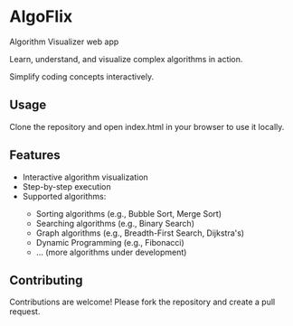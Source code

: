 <!DOCTYPE html>
<html>
<head>
  <meta charset="UTF-8">
  <meta name="viewport" content="width=device-width, initial-scale=1.0">
</head>
<body>
  <h1>AlgoFlix</h1>
  <p>Algorithm Visualizer web app</p>
  <p>Learn, understand, and visualize complex algorithms in action.</p>
  <p>Simplify coding concepts interactively.</p>
  <h2>Usage</h2>
 
  <p>Clone the repository and open index.html in your browser to use it locally.</p>
  <h2>Features</h2>
  <ul>
    <li>Interactive algorithm visualization</li>
    <li>Step-by-step execution</li>
    <li>Supported algorithms:</li>
    <ul>
      <li>Sorting algorithms (e.g., Bubble Sort, Merge Sort)</li>
      <li>Searching algorithms (e.g., Binary Search)</li>
      <li>Graph algorithms (e.g., Breadth-First Search, Dijkstra's)</li>
      <li>Dynamic Programming (e.g., Fibonacci)</li>
      <li>... (more algorithms under development)</li>
    </ul>
  </ul>
  <h2>Contributing</h2>
  <p>Contributions are welcome! Please fork the repository and create a pull request.</p>
</body>
</html>
